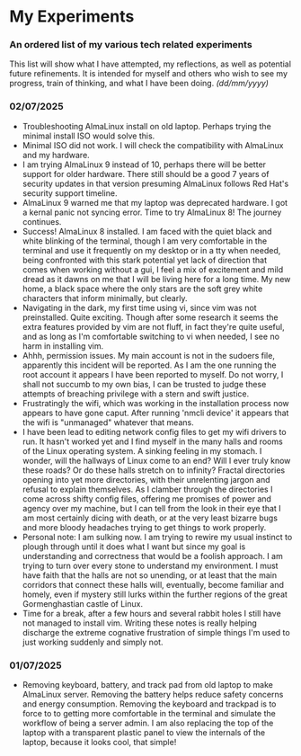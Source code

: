 # My Experiments
### An ordered list of my various tech related experiments
This list will show what I have attempted, my reflections,
as well as potential future refinements. It is intended for
myself and others who wish to see my progress, train of
thinking, and what I have been doing.
*(dd/mm/yyyy)*
### 02/07/2025
- Troubleshooting AlmaLinux install on old laptop. Perhaps
  trying the minimal install ISO would solve this.
- Minimal ISO did not work. I will check the compatibility
  with AlmaLinux and my hardware.
- I am trying AlmaLinux 9 instead of 10, perhaps there will
  be better support for older hardware. There still should
  be a good 7 years of security updates in that version
  presuming AlmaLinux follows Red Hat's security support
  timeline.
- AlmaLinux 9 warned me that my laptop was deprecated
  hardware. I got a kernal panic not syncing error. Time to
  try AlmaLinux 8! The journey continues.
- Success! AlmaLinux 8 installed. I am faced with the quiet
  black and white blinking of the terminal, though I am
  very comfortable in the terminal and use it frequently
  on my desktop or in a tty when needed, being confronted
  with this stark potential yet lack of direction that
  comes when working without a gui, I feel a mix of
  excitement and mild dread as it dawns on me that I will
  be living here for a long time. My new home, a black
  space where the only stars are the soft grey white
  characters that inform minimally, but clearly.
- Navigating in the dark, my first time using vi, since
  vim was not preinstalled. Quite exciting. Though after
  some research it seems the extra features provided by
  vim are not fluff, in fact they're quite useful, and as
  long as I'm comfortable switching to vi when needed, I
  see no harm in installing vim.
- Ahhh, permission issues. My main account is not in the
  sudoers file, apparently this incident will be reported.
  As I am the one running the root account it appears I
  have been reported to myself. Do not worry, I shall not
  succumb to my own bias, I can be trusted to judge these
  attempts of breaching privilege with a stern and swift
  justice.
- Frustratingly the wifi, which was working in the
  installation process now appears to have gone caput.
  After running 'nmcli device' it appears that the wifi
  is "unmanaged" whatever that means.
- I have been lead to editing network config files to get
  my wifi drivers to run. It hasn't worked yet and I find
  myself in the many halls and rooms of the Linux operating
  system. A sinking feeling in my stomach. I wonder, will
  the hallways of Linux come to an end? Will I ever truly
  know these roads? Or do these halls stretch on to
  infinity? Fractal directories opening into yet more
  directories, with their unrelenting jargon and refusal
  to explain themselves.
  As I clamber through the directories I come across
  shifty config files, offering me promises of power
  and agency over my machine, but I can tell from the
  look in their eye that I am most certainly dicing with
  death, or at the very least bizarre bugs and more
  bloody headaches trying to get things to work properly.
- Personal note: I am sulking now. I am trying to rewire
  my usual instinct to plough through until it does what I
  want but since my goal is understanding and correctness
  that would be a foolish approach. I am trying to turn
  over every stone to understand my environment. I must
  have faith that the halls are not so unending, or at
  least that the main corridors that connect these halls
  will, eventually, become familiar and homely, even if
  mystery still lurks within the further regions of the
  great Gormenghastian castle of Linux.
- Time for a break, after a few hours and several rabbit
  holes I still have not managed to install vim. Writing
  these notes is really helping discharge the extreme
  cognative frustration of simple things I'm used to just
  working suddenly and simply not.
### 01/07/2025
- Removing keyboard, battery, and track pad from old laptop
  to make AlmaLinux server. Removing the battery helps
  reduce safety concerns and energy consumption. Removing
  the keyboard and trackpad is to force to to getting more
  comfortable in the terminal and simulate the workflow of
  being a server admin.
  I am also replacing the top of the laptop with a
  transparent plastic panel to view the internals of the
  laptop, because it looks cool, that simple!

